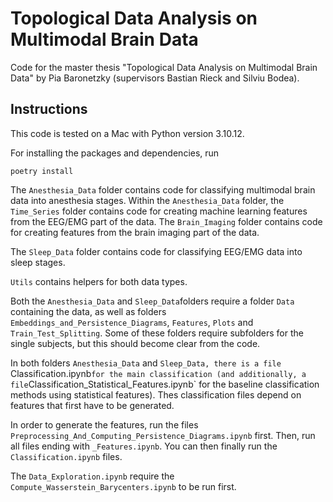 # Topological Data Analysis on Multimodal Brain Data


Code for the master thesis "Topological Data Analysis on Multimodal Brain Data" by Pia Baronetzky (supervisors Bastian Rieck and Silviu Bodea).



## Instructions

This code is tested on a Mac with Python version 3.10.12.

For installing the packages and dependencies, run

`poetry install`


The `Anesthesia_Data` folder contains code for classifying multimodal brain data into anesthesia stages.
Within the `Anesthesia_Data` folder, the `Time_Series` folder contains code for creating machine learning features from the EEG/EMG part of the data. The `Brain_Imaging` folder contains code for creating features from the brain imaging part of the data.


The `Sleep_Data` folder contains code for classifying EEG/EMG data into sleep stages.

`Utils` contains helpers for both data types.


Both the `Anesthesia_Data` and `Sleep_Data`folders require a folder `Data` containing the data, as well as folders `Embeddings_and_Persistence_Diagrams`, `Features`, `Plots` and `Train_Test_Splitting`. Some of these folders require subfolders for the single subjects, but this should become clear from the code.


In both folders `Anesthesia_Data` and `Sleep_Data, there is a file `Classification.ipynb` for the main classification (and additionally, a file `Classification_Statistical_Features.ipynb` for the baseline classification methods using statistical features). Thes classification files depend on features that first have to be generated.

In order to generate the features, run the files `Preprocessing_And_Computing_Persistence_Diagrams.ipynb` first. Then, run all files ending with `_Features.ipynb`. You can then finally run the `Classification.ipynb` files.


The `Data_Exploration.ipynb` require the `Compute_Wasserstein_Barycenters.ipynb` to be run first.




